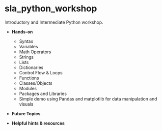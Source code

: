 # sla_python_workshop
Introductory and Intermediate Python workshop.

* **Hands-on**
  * Syntax
  * Variables
  * Math Operators
  * Strings
  * Lists
  * Dictionaries
  * Control Flow & Loops
  * Functions
  * Classes/Objects
  * Modules 
  * Packages and Libraries
  * Simple demo using Pandas and matplotlib for data manipulation and visuals

* **Future Topics**

* **Helpful hints & resources**
